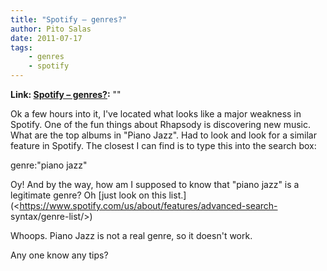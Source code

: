 ```yaml
---
title: "Spotify – genres?"
author: Pito Salas
date: 2011-07-17
tags:
    - genres
    - spotify
---
```


**Link: [Spotify – genres?](None):** ""

Ok a few hours into it, I've located what looks like a major weakness in
Spotify. One of the fun things about Rhapsody is discovering new music. What
are the top albums in "Piano Jazz". Had to look and look for a similar feature
in Spotify. The closest I can find is to type this into the search box:

genre:"piano jazz"

Oy! And by the way, how am I supposed to know that "piano jazz" is a
legitimate genre? Oh [just look on this
list.](<https://www.spotify.com/us/about/features/advanced-search-
syntax/genre-list/>)

Whoops. Piano Jazz is not a real genre, so it doesn't work.

Any one know any tips?


